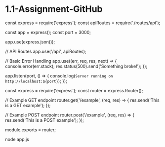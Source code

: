 # 1.1-Assignment-GitHub
const express = require('express');
const apiRoutes = require('./routes/api');

const app = express();
const port = 3000;

app.use(express.json());

// API Routes
app.use('/api', apiRoutes);

// Basic Error Handling
app.use((err, req, res, next) => {
    console.error(err.stack);
    res.status(500).send('Something broke!');
});

app.listen(port, () => {
    console.log(`Server running on http://localhost:${port}`);
});

const express = require('express');
const router = express.Router();

// Example GET endpoint
router.get('/example', (req, res) => {
    res.send('This is a GET example');
});

// Example POST endpoint
router.post('/example', (req, res) => {
    res.send('This is a POST example');
});

module.exports = router;

node app.js
